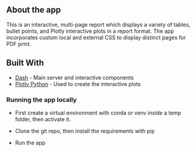 ## About the app

This is an interactive, multi-page report which displays a variety of tables, bullet points, and Plotly interactive plots in a report format. The app incorporates custom local and external CSS to display distinct pages for PDF print.

## Built With

- [Dash](https://dash.plot.ly/) - Main server and interactive components
- [Plotly Python](https://plot.ly/python/) - Used to create the interactive plots

### Running the app locally

- First create a virtual environment with conda or venv inside a temp folder, then activate it.

- Clone the git repo, then install the requirements with pip

- Run the app
